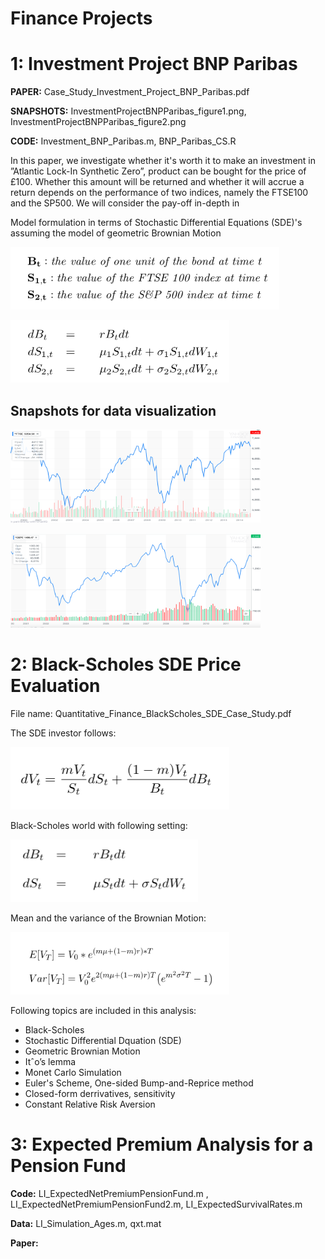 # Finance Projects
# 1: Investment Project BNP Paribas

**PAPER:** Case_Study_Investment_Project_BNP_Paribas.pdf

**SNAPSHOTS:** InvestmentProjectBNPParibas_figure1.png, InvestmentProjectBNPParibas_figure2.png

**CODE:** Investment_BNP_Paribas.m, BNP_Paribas_CS.R

In this paper, we investigate whether it's worth it to make an investment in ”Atlantic Lock-In Synthetic Zero”, product can be bought for the price of £100. Whether this amount will be returned and whether it will accrue a return depends on the performance of two indices, namely the FTSE100 and the SP500. We will consider the pay-off in-depth in

Model formulation in terms of Stochastic Differential Equations (SDE)'s assuming the model of geometric Brownian Motion
<p align="left">
<img src="Model_intermsof_SDE.png?raw=true"
  alt=""
  width="430" height="100">
</p>
<p align="left">
<img src="Model_intermsof_SDE2.png?raw=true"
  alt=""
  width="350" height="100">
</p>

## Snapshots for data visualization
<p align="left">
<img src="InvestmentProjectBNPParibas_figure1.png?raw=true"
  alt=""
  width="400" height="150">
</p>
<img src="InvestmentProjectBNPParibas_figure2.png?raw=true"
  alt=""
  width="400" height="150">
</p>


# 2: Black-Scholes SDE Price Evaluation
File name: Quantitative_Finance_BlackScholes_SDE_Case_Study.pdf


The SDE investor follows: 
<p align="left">
<img src="SDE_Wealth_of_investor_follows.png?raw=true"
  alt=""
  width="350" height="100">
</p>
Black-Scholes world with following setting:
<p align="left">
<img src="Assumed_BlackScholes_setting.png?raw=true"
  alt=""
  width="300" height="100">
</p>
Mean and the variance of the Brownian Motion:
<p align="left">
<img src="Mean_Variance_BrownianMotion.png?raw=true"
  alt=""
  width="350" height="100">
</p>

Following topics are included in this analysis:
 - Black-Scholes 
 - Stochastic Differential Dquation (SDE)
 - Geometric Brownian Motion
 - Itˆo’s lemma
 - Monet Carlo Simulation
 - Euler's Scheme, One-sided Bump-and-Reprice method
 - Closed-form derrivatives, sensitivity
 - Constant Relative Risk Aversion 


# 3: Expected Premium Analysis for a Pension Fund
**Code:** LI_ExpectedNetPremiumPensionFund.m , LI_ExpectedNetPremiumPensionFund2.m, LI_ExpectedSurvivalRates.m

**Data:** LI_Simulation_Ages.m, qxt.mat

**Paper:**


